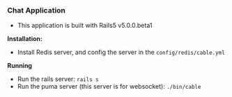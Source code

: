 ### Chat Application
- This application is built with Rails5 v5.0.0.beta1

**Installation:**  
- Install Redis server, and config the server in the `config/redis/cable.yml`

**Running**  
- Run the rails server: `rails s`
- Run the puma server (this server is for websocket): `./bin/cable`

